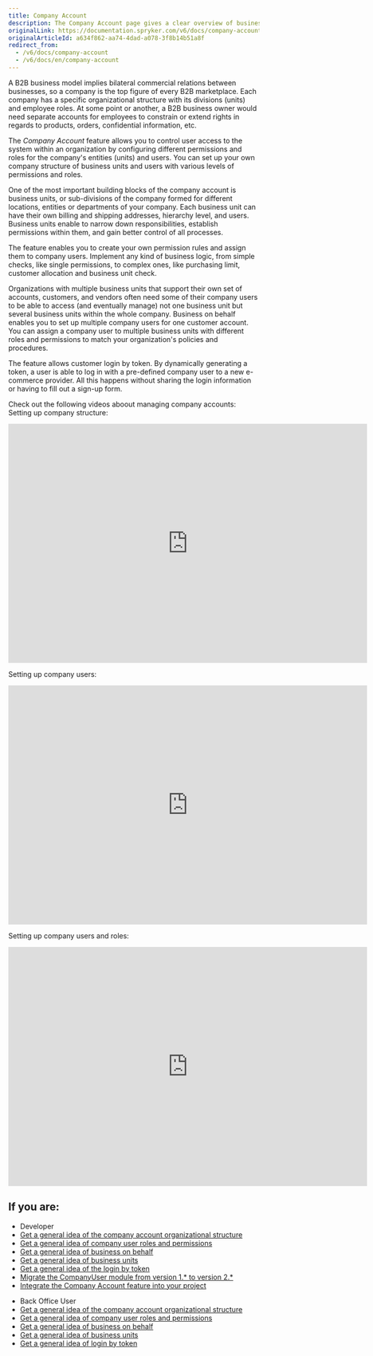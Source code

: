 ```yaml
---
title: Company Account
description: The Company Account page gives a clear overview of business’ structure, hierarchy, shipping, billing addresses, and other users in the Business Unit.
originalLink: https://documentation.spryker.com/v6/docs/company-account
originalArticleId: a634f862-aa74-4dad-a078-3f8b14b51a8f
redirect_from:
  - /v6/docs/company-account
  - /v6/docs/en/company-account
---
```


A B2B business model implies bilateral commercial relations between businesses, so a company is the top figure of every B2B marketplace. Each company has a specific organizational structure with its divisions (units) and employee roles. At some point or another, a B2B business owner would need separate accounts for employees to constrain or extend rights in regards to products, orders, confidential information, etc.

The *Company Account* feature allows you to control user access to the system within an organization by configuring different permissions and roles for the company's entities (units) and users. You can set up your own company structure of business units and users with various levels of permissions and roles.

One of the most important building blocks of the company account is business units, or sub-divisions of the company formed for different locations, entities or departments of your company. Each business unit can have their own billing and shipping addresses, hierarchy level, and users. Business units enable to narrow down responsibilities, establish permissions within them, and gain better control of all processes.

The feature enables you to create your own permission rules and assign them to company users. Implement any kind of business logic, from simple checks, like single permissions, to complex ones, like purchasing limit, customer allocation and business unit check.

Organizations with multiple business units that support their own set of accounts, customers, and vendors often need some of their company users to be able to access (and eventually manage) not one business unit but several business units within the whole company. Business on behalf enables you to set up multiple company users for one customer account. You can assign a company user to multiple business units with different roles and permissions to match your organization's policies and procedures.

The feature allows customer login by token. By dynamically generating a token, a user is able to log in with a pre-defined company user to a new e-commerce provider. All this happens without sharing the login information or having to fill out a sign-up form.



Check out the following videos aboout managing company accounts:
Setting up company structure:
<iframe src="https://fast.wistia.net/embed/iframe/qkdgkeannb" title="How to set up Company Structure in Spryker" allowtransparency="true" frameborder="0" scrolling="no" class="wistia_embed" name="wistia_embed" allowfullscreen="0" mozallowfullscreen="0" webkitallowfullscreen="0" oallowfullscreen="0" msallowfullscreen="0" width="720" height="480"></iframe>

Setting up company users:
<iframe src="https://fast.wistia.net/embed/iframe/72qy3slwjo" title="How to set up Company Users and Roles in Spryker" allowtransparency="true" frameborder="0" scrolling="no" class="wistia_embed" name="wistia_embed" allowfullscreen="0" mozallowfullscreen="0" webkitallowfullscreen="0" oallowfullscreen="0" msallowfullscreen="0" width="720" height="480"></iframe>

Setting up company users and roles:
<iframe src="https://fast.wistia.net/embed/iframe/72qy3slwjo" title="How to set up Company Users and Roles in Spryker" allowtransparency="true" frameborder="0" scrolling="no" class="wistia_embed" name="wistia_embed" allowfullscreen="0" mozallowfullscreen="0" webkitallowfullscreen="0" oallowfullscreen="0" msallowfullscreen="0" width="720" height="480"></iframe>

## If you are:

<div class="mr-container">
    <div class="mr-list-container">
        <!-- col1 -->
        <div class="mr-col">
            <ul class="mr-list mr-list-green">
                <li class="mr-title">Developer</li>
                <li><a href="docs\scos\user\features\202009.0\company-account\company-account-feature-overview\company-accounts.md" class="mr-link">Get a general idea of the company account organizational structure</a></li>
                <li><a href="docs\scos\user\features\202009.0\company-account\company-account-feature-overview\company-user-roles-and-permissions.md" class="mr-link">Get a general idea of company user roles and permissions</a></li>
                  <li><a href="docs\scos\user\features\202009.0\company-account\company-account-feature-overview\business-on-behalf.md" class="mr-link">Get a general idea of business on behalf</a></li>
                  <li><a href="docs\scos\user\features\202009.0\company-account\company-account-feature-overview\business-units.md" class="mr-link">Get a general idea of business units</a></li>
                  <li><a href="docs\scos\user\features\202009.0\company-account\company-account-feature-overview\customer-login-by-token.md" class="mr-link">Get a general idea of the login by token</a></li>
                <li><a href="docs\scos\dev\module-migration-guides\202009.0\migration-guide-companyuser.md" class="mr-link">Migrate the CompanyUser module from version 1.* to version 2.*</a></li>
                <li><a href="docs\scos\dev\migration-and-integration\202009.0\feature-integration-guides\company-account-feature-integration.md" class="mr-link">Integrate the Company Account feature into your project</a></li>
            </ul>
        </div>
        <!-- col2 -->
        <div class="mr-col">
            <ul class="mr-list mr-list-blue">
                <li class="mr-title"> Back Office User</li>
               <li><a href="docs\scos\user\features\202009.0\company-account\company-account-feature-overview\company-accounts.md" class="mr-link">Get a general idea of the company account organizational structure</a></li>
                <li><a href="docs\scos\user\features\202009.0\company-account\company-account-feature-overview\company-user-roles-and-permissions.md" class="mr-link">Get a general idea of company user roles and permissions</a></li>
                  <li><a href="docs\scos\user\features\202009.0\company-account\company-account-feature-overview\business-on-behalf.md" class="mr-link">Get a general idea of business on behalf</a></li>
                  <li><a href="docs\scos\user\features\202009.0\company-account\company-account-feature-overview\business-units.md" class="mr-link">Get a general idea of business units</a></li>
                  <li><a href="docs\scos\user\features\202009.0\company-account\company-account-feature-overview\customer-login-by-token.md" class="mr-link">Get a general idea of login by token</a></li>
            </ul>
        </div>
    </div>
</div>
